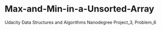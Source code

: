 # Max-and-Min-in-a-Unsorted-Array
Udacity Data Structures and Algorithms Nanodegree Project_3, Problem_6
